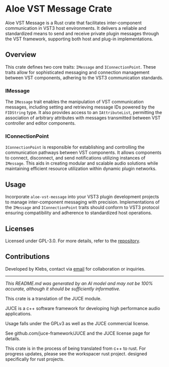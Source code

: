 # Aloe VST Message Crate

Aloe VST Message is a Rust crate that facilitates inter-component communication in VST3 host environments. It delivers a reliable and standardized means to send and receive private plugin messages through the VST framework, supporting both host and plug-in implementations.

## Overview

This crate defines two core traits: `IMessage` and `IConnectionPoint`. These traits allow for sophisticated messaging and connection management between VST components, adhering to the VST3 communication standards.

### IMessage

The `IMessage` trait enables the manipulation of VST communication messages, including setting and retrieving message IDs powered by the `FIDString` type. It also provides access to an `IAttributeList`, permitting the association of arbitrary attributes with messages transmitted between VST controller and editor components.

### IConnectionPoint

`IConnectionPoint` is responsible for establishing and controlling the communication pathways between VST components. It allows components to connect, disconnect, and send notifications utilizing instances of `IMessage`. This aids in creating modular and scalable audio solutions while maintaining efficient resource utilization within dynamic plugin networks.

## Usage

Incorporate `aloe-vst-message` into your VST3 plugin development projects to manage inter-component messaging with precision. Implementations of the `IMessage` and `IConnectionPoint` traits should conform to VST3 protocol ensuring compatibility and adherence to standardized host operations.

## Licenses

Licensed under GPL-3.0. For more details, refer to the [repository](https://github.com/klebs6/aloe-rs).

## Contributions

Developed by Klebs, contact via [email](mailto:tpk3.mx@gmail.com) for collaboration or inquiries.

---

*This README.md was generated by an AI model and may not be 100% accurate, although it should be sufficiently informative.*

This crate is a translation of the JUCE module.

JUCE is a c++ software framework for developing high performance audio applications.

Usage falls under the GPLv3 as well as the JUCE commercial license.

See github.com/juce-framework/JUCE and the JUCE license page for details.

This crate is in the process of being translated from c++ to rust. For progress updates, please see the workspacer rust project. designed specifically for rust projects.
